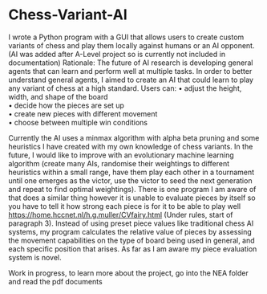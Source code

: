 # Chess-Variant-AI

I wrote a Python program with a GUI that allows users to create custom variants of chess and play them locally against humans or an AI opponent. 
(AI was added after A-Level project so is currently not included in documentation) 
Rationale: The future of AI research is developing general agents that can learn and perform well at multiple tasks.  In order to better understand general agents, I aimed to create an AI that could learn to play any variant of chess at a high standard.
Users can: 
•	adjust the height, width, and shape of the board  
•	decide how the pieces are set up  
•	create new pieces with different movement  
•	choose between multiple win conditions  
  
Currently the AI uses a minmax algorithm with alpha beta pruning and some heuristics I have created with my own knowledge of chess variants. In the future, I would like to improve with an evolutionary machine learning algorithm (create many AIs, randomise their weightings to different heuristics within a small range, have them play each other in a tournament until one emerges as the victor, use the victor to seed the next generation and repeat to find optimal weightings). 
There is one program I am aware of that does a similar thing however it is unable to evaluate pieces by itself so you have to tell it how strong each piece is for it to be able to play well https://home.hccnet.nl/h.g.muller/CVfairy.html (Under rules, start of paragraph 3).
Instead of using preset piece values like traditional chess AI systems, my program calculates the relative value of pieces by assessing the movement capabilities on the type of board being used in general, and each specific position that arises. As far as I am aware my piece evaluation system is novel. 


Work in progress, to learn more about the project, go into the NEA folder and read the pdf documents
